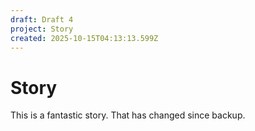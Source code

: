 ```yaml
---
draft: Draft 4
project: Story
created: 2025-10-15T04:13:13.599Z
---
```


# Story

This is a fantastic story. That has changed since backup.
